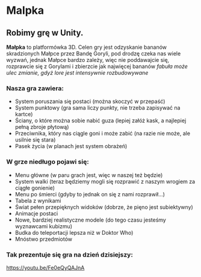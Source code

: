 # Malpka

## Robimy grę w Unity.

**Małpka** to platformówka 3D. Celen gry jest odzyskanie bananów skradzionych Małpce przez Bandę Goryli, pod drodzę czeka nas wiele wyzwań, jednak Małpce bardzo zależy, więc nie poddawajcie się, rozprawcie się z Gorylami i zbierzcie jak najwięcej bananów *fabuła może ulec zmianie, gdyż lore jest intensywnie rozbudowywane*

### Nasza gra zawiera: 
+ System poruszania się postaci (można skoczyć w przepaść)
+ System punktowy (gra sama liczy punkty, nie trzeba zapisywać na kartce)
+ Ściany, o które można sobie nabić guza (lepiej załóż kask, a najlepiej pełną zbroje płytową)
+ Przeciwnika, który nas ciągle goni i może zabić (na razie nie może, ale usilnie się stara)
+ Pasek życia (w planach jest system obrażeń)

### W grze niedługo pojawi się:
+ Menu główne (w paru grach jest, więc w naszej też będzie)
+ System walki (teraz będziemy mogli się rozprawić z naszym wrogiem za ciągłe gonienie)
+ Menu po śmierci (gdyby to jednak on się z nami rozprawił...)
+ Tabela z wynikami
+ Świat pełen przepięknych widoków (dobrze, że pięno jest subiektywny)
+ Animacje postaci
+ Nowe, bardziej realistyczne modele (do tego czasu jesteśmy wyznawcami kubizmu)
+ Budka do teleportacji lepsza niż w Doktor Who)
+ Mnóstwo przedmiotów


### Tak prezentuje się gra na dzień dzisiejszy:
  
https://youtu.be/Fe0eQyQAJnA
